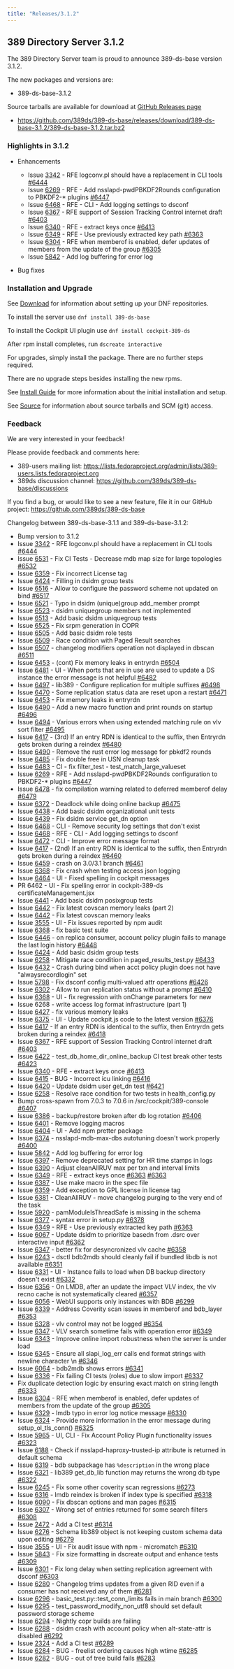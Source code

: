```yaml
---
title: "Releases/3.1.2"
---
```


389 Directory Server 3.1.2
--------------------------

The 389 Directory Server team is proud to announce 389-ds-base version 3.1.2.

The new packages and versions are:

- 389-ds-base-3.1.2

Source tarballs are available for download at [GitHub Releases page](https://github.com/389ds/389-ds-base/releases/tag/389-ds-base-3.1.2)

- <https://github.com/389ds/389-ds-base/releases/download/389-ds-base-3.1.2/389-ds-base-3.1.2.tar.bz2>

### Highlights in 3.1.2

- Enhancements
  - Issue [3342](https://github.com/389ds/389-ds-base/issues/3342) - RFE logconv.pl should have a replacement in CLI tools [#6444](https://github.com/389ds/389-ds-base/pull/6444)
  - Issue [6269](https://github.com/389ds/389-ds-base/issues/6269) - RFE - Add nsslapd-pwdPBKDF2Rounds configuration to PBKDF2-* plugins [#6447](https://github.com/389ds/389-ds-base/pull/6447)
  - Issue [6468](https://github.com/389ds/389-ds-base/issues/6468) - RFE - CLI - Add logging settings to dsconf
  - Issue [6367](https://github.com/389ds/389-ds-base/issues/6367) - RFE support of Session Tracking Control internet draft [#6403](https://github.com/389ds/389-ds-base/pull/6403)
  - Issue [6340](https://github.com/389ds/389-ds-base/issues/6340) - RFE - extract keys once [#6413](https://github.com/389ds/389-ds-base/pull/6413)
  - Issue [6349](https://github.com/389ds/389-ds-base/issues/6349) - RFE - Use previously extracted key path [#6363](https://github.com/389ds/389-ds-base/pull/6363)
  - Issue [6304](https://github.com/389ds/389-ds-base/issues/6304) - RFE when memberof is enabled, defer updates of members from the update of the group [#6305](https://github.com/389ds/389-ds-base/pull/6305)
  - Issue [5842](https://github.com/389ds/389-ds-base/issues/5842) - Add log buffering for error log

- Bug fixes

### Installation and Upgrade

See [Download](https://www.port389.org/docs/389ds/download.html) for information about setting up your DNF repositories.

To install the server use `dnf install 389-ds-base`

To install the Cockpit UI plugin use `dnf install cockpit-389-ds`

After rpm install completes, run `dscreate interactive`

For upgrades, simply install the package. There are no further steps required.

There are no upgrade steps besides installing the new rpms.

See [Install Guide](https://www.port389.org/docs/389ds/howto/howto-install-389.html) for more information about the initial installation and setup.

See [Source](https://www.port389.org/docs/389ds/development/source.html) for information about source tarballs and SCM (git) access.

### Feedback

We are very interested in your feedback!

Please provide feedback and comments here:

- 389-users mailing list: <https://lists.fedoraproject.org/admin/lists/389-users.lists.fedoraproject.org>
- 389ds discussion channel: <https://github.com/389ds/389-ds-base/discussions>

If you find a bug, or would like to see a new feature, file it in our GitHub project: <https://github.com/389ds/389-ds-base>

Changelog between 389-ds-base-3.1.1 and 389-ds-base-3.1.2:

- Bump version to 3.1.2
- Issue [3342](https://github.com/389ds/389-ds-base/issues/3342) - RFE logconv.pl should have a replacement in CLI tools [#6444](https://github.com/389ds/389-ds-base/pull/6444)
- Issue [6531](https://github.com/389ds/389-ds-base/issues/6531) - Fix CI Tests - Decrease mdb map size for large topologies [#6532](https://github.com/389ds/389-ds-base/pull/6532)
- Issue [6359](https://github.com/389ds/389-ds-base/issues/6359) - Fix incorrect License tag
- Issue [6424](https://github.com/389ds/389-ds-base/issues/6424) - Filling in dsidm group tests
- Issue [6516](https://github.com/389ds/389-ds-base/issues/6516) - Allow to configure the password scheme not updated on bind [#6517](https://github.com/389ds/389-ds-base/pull/6517)
- Issue [6521](https://github.com/389ds/389-ds-base/issues/6521) - Typo in dsidm (unique)group add\_member prompt
- Issue [6523](https://github.com/389ds/389-ds-base/issues/6523) - dsidm uniquegroup members not implemented
- Issue [6513](https://github.com/389ds/389-ds-base/issues/6513) - Add basic dsidm uniquegroup tests
- Issue [6525](https://github.com/389ds/389-ds-base/issues/6525) - Fix srpm generation in COPR
- Issue [6505](https://github.com/389ds/389-ds-base/issues/6505) - Add basic dsidm role tests
- Issue [6509](https://github.com/389ds/389-ds-base/issues/6509) - Race condition with Paged Result searches
- Issue [6507](https://github.com/389ds/389-ds-base/issues/6507) - changelog modifiers operation not displayed in dbscan [#6511](https://github.com/389ds/389-ds-base/pull/6511)
- Issue [6453](https://github.com/389ds/389-ds-base/issues/6453) - (cont) Fix memory leaks in entryrdn [#6504](https://github.com/389ds/389-ds-base/pull/6504)
- Issue [6481](https://github.com/389ds/389-ds-base/issues/6481) - UI - When ports that are in use are used to update a DS instance the error message is not helpful [#6482](https://github.com/389ds/389-ds-base/pull/6482)
- Issue [6497](https://github.com/389ds/389-ds-base/issues/6497) - lib389 - Configure replication for multiple suffixes [#6498](https://github.com/389ds/389-ds-base/pull/6498)
- Issue [6470](https://github.com/389ds/389-ds-base/issues/6470) - Some replication status data are reset upon a restart [#6471](https://github.com/389ds/389-ds-base/pull/6471)
- Issue [6453](https://github.com/389ds/389-ds-base/issues/6453) - Fix memory leaks in entryrdn
- Issue [6490](https://github.com/389ds/389-ds-base/issues/6490) - Add a new macro function and print rounds on startup [#6496](https://github.com/389ds/389-ds-base/pull/6496)
- Issue [6494](https://github.com/389ds/389-ds-base/issues/6494) - Various errors when using extended matching rule on vlv sort filter [#6495](https://github.com/389ds/389-ds-base/pull/6495)
- Issue [6417](https://github.com/389ds/389-ds-base/issues/6417) - (3rd) If an entry RDN is identical to the suffix, then Entryrdn gets broken during a reindex [#6480](https://github.com/389ds/389-ds-base/pull/6480)
- Issue [6490](https://github.com/389ds/389-ds-base/issues/6490) - Remove the rust error log message for pbkdf2 rounds
- Issue [6485](https://github.com/389ds/389-ds-base/issues/6485) - Fix double free in USN cleanup task
- Issue [6483](https://github.com/389ds/389-ds-base/issues/6483) - CI - fix filter\_test - test\_match\_large\_valueset
- Issue [6269](https://github.com/389ds/389-ds-base/issues/6269) - RFE - Add nsslapd-pwdPBKDF2Rounds configuration to PBKDF2-* plugins [#6447](https://github.com/389ds/389-ds-base/pull/6447)
- Issue [6478](https://github.com/389ds/389-ds-base/issues/6478) - fix compilation warning related to deferred memberof delay [#6479](https://github.com/389ds/389-ds-base/pull/6479)
- Issue [6372](https://github.com/389ds/389-ds-base/issues/6372) - Deadlock while doing online backup [#6475](https://github.com/389ds/389-ds-base/pull/6475)
- Issue [6438](https://github.com/389ds/389-ds-base/issues/6438) - Add basic dsidm organizational unit tests
- Issue [6439](https://github.com/389ds/389-ds-base/issues/6439) - Fix dsidm service get\_dn option
- Issue [6468](https://github.com/389ds/389-ds-base/issues/6468) - CLI - Remove security log settings that don't exist
- Issue [6468](https://github.com/389ds/389-ds-base/issues/6468) - RFE - CLI - Add logging settings to dsconf
- Issue [6472](https://github.com/389ds/389-ds-base/issues/6472) - CLI - Improve error message format
- Issue [6417](https://github.com/389ds/389-ds-base/issues/6417) - (2nd) If an entry RDN is identical to the suffix, then Entryrdn gets broken during a reindex [#6460](https://github.com/389ds/389-ds-base/pull/6460)
- Issue [6459](https://github.com/389ds/389-ds-base/issues/6459) - crash on 3.0/3.1 branch [#6461](https://github.com/389ds/389-ds-base/pull/6461)
- Issue [6368](https://github.com/389ds/389-ds-base/issues/6368) - Fix crash when testing access json logging
- Issue [6464](https://github.com/389ds/389-ds-base/issues/6464) - UI - Fixed spelling in cockpit messages  
- PR 6462 - UI - Fix spelling error in cockpit-389-ds certificateManagement.jsx
- Issue [6441](https://github.com/389ds/389-ds-base/issues/6441) - Add basic dsidm posixgroup tests
- Issue [6442](https://github.com/389ds/389-ds-base/issues/6442) - Fix latest covscan memory leaks (part 2)
- Issue [6442](https://github.com/389ds/389-ds-base/issues/6442) - Fix latest covscan memory leaks
- Issue [3555](https://github.com/389ds/389-ds-base/issues/3555) - UI - Fix issues reported by npm audit
- Issue [6368](https://github.com/389ds/389-ds-base/issues/6368) - fix basic test suite
- Issue [6446](https://github.com/389ds/389-ds-base/issues/6446) - on replica consumer, account policy plugin fails to manage the last login history [#6448](https://github.com/389ds/389-ds-base/pull/6448)
- Issue [6424](https://github.com/389ds/389-ds-base/issues/6424) - Add basic dsidm group tests
- Issue [6258](https://github.com/389ds/389-ds-base/issues/6258) - Mitigate race condition in paged\_results\_test.py [#6433](https://github.com/389ds/389-ds-base/pull/6433)
- Issue [6432](https://github.com/389ds/389-ds-base/issues/6432) - Crash during bind when acct policy plugin does not have "alwaysrecordlogin" set
- Issue [5798](https://github.com/389ds/389-ds-base/issues/5798) - Fix dsconf config multi-valued attr operations [#6426](https://github.com/389ds/389-ds-base/pull/6426)
- Issue [6302](https://github.com/389ds/389-ds-base/issues/6302) - Allow to run replication status without a prompt [#6410](https://github.com/389ds/389-ds-base/pull/6410)
- Issue [6368](https://github.com/389ds/389-ds-base/issues/6368) - UI - fix regression with onChange parameters for new
- Issue  6268 - write access log format infrastructure (part 1)
- Issue [6427](https://github.com/389ds/389-ds-base/issues/6427) - fix various memory leaks
- Issue [6375](https://github.com/389ds/389-ds-base/issues/6375) - UI - Update cockpit.js code to the latest version [#6376](https://github.com/389ds/389-ds-base/pull/6376)
- Issue [6417](https://github.com/389ds/389-ds-base/issues/6417) - If an entry RDN is identical to the suffix, then Entryrdn gets broken during a reindex [#6418](https://github.com/389ds/389-ds-base/pull/6418)
- Issue [6367](https://github.com/389ds/389-ds-base/issues/6367) - RFE support of Session Tracking Control internet draft [#6403](https://github.com/389ds/389-ds-base/pull/6403)
- Issue [6422](https://github.com/389ds/389-ds-base/issues/6422) - test\_db\_home\_dir\_online\_backup CI test break other tests [#6423](https://github.com/389ds/389-ds-base/pull/6423)
- Issue [6340](https://github.com/389ds/389-ds-base/issues/6340) - RFE - extract keys once [#6413](https://github.com/389ds/389-ds-base/pull/6413)
- Issue [6415](https://github.com/389ds/389-ds-base/issues/6415) - BUG - Incorrect icu linking [#6416](https://github.com/389ds/389-ds-base/pull/6416)
- Issue [6420](https://github.com/389ds/389-ds-base/issues/6420) - Update dsidm user get\_dn test [#6421](https://github.com/389ds/389-ds-base/pull/6421)
- Issue [6258](https://github.com/389ds/389-ds-base/issues/6258) - Resolve race condition for two tests in health\_config.py
- Bump cross-spawn from 7.0.3 to 7.0.6 in /src/cockpit/389-console [#6407](https://github.com/389ds/389-ds-base/pull/6407)
- Issue [6386](https://github.com/389ds/389-ds-base/issues/6386) - backup/restore broken after db log rotation [#6406](https://github.com/389ds/389-ds-base/pull/6406)
- Issue [6401](https://github.com/389ds/389-ds-base/issues/6401) - Remove logging macros
- Issue [6404](https://github.com/389ds/389-ds-base/issues/6404) - UI - Add npm pretter package
- Issue [6374](https://github.com/389ds/389-ds-base/issues/6374) - nsslapd-mdb-max-dbs autotuning doesn't work properly [#6400](https://github.com/389ds/389-ds-base/pull/6400)
- Issue [5842](https://github.com/389ds/389-ds-base/issues/5842) - Add log buffering for error log
- Issue [6397](https://github.com/389ds/389-ds-base/issues/6397) - Remove deprecated setting for HR time stamps in logs
- Issue [6390](https://github.com/389ds/389-ds-base/issues/6390) - Adjust cleanAllRUV max per txn and interval limits
- Issue [6349](https://github.com/389ds/389-ds-base/issues/6349) - RFE - extract keys once [#6363](https://github.com/389ds/389-ds-base/pull/6363) [#6363](https://github.com/389ds/389-ds-base/pull/6363)
- Issue [6387](https://github.com/389ds/389-ds-base/issues/6387) - Use make macro in the spec file
- Issue [6359](https://github.com/389ds/389-ds-base/issues/6359) - Add exception to GPL license in license tag
- Issue [6381](https://github.com/389ds/389-ds-base/issues/6381) - CleanAllRUV - move changelog purging to the very end of the task
- Issue [5920](https://github.com/389ds/389-ds-base/issues/5920) - pamModuleIsThreadSafe is missing in the schema
- Issue [6377](https://github.com/389ds/389-ds-base/issues/6377) - syntax error in setup.py [#6378](https://github.com/389ds/389-ds-base/pull/6378)
- Issue [6349](https://github.com/389ds/389-ds-base/issues/6349) - RFE - Use previously extracted key path [#6363](https://github.com/389ds/389-ds-base/pull/6363)
- Issue [6067](https://github.com/389ds/389-ds-base/issues/6067) - Update dsidm to prioritize basedn from .dsrc over interactive input [#6362](https://github.com/389ds/389-ds-base/pull/6362)
- Issue [6347](https://github.com/389ds/389-ds-base/issues/6347) - better fix for desyncronized vlv cache [#6358](https://github.com/389ds/389-ds-base/pull/6358)
- Issue [6243](https://github.com/389ds/389-ds-base/issues/6243) - dsctl bdb2mdb should cleanly fail if bundled libdb is not available [#6351](https://github.com/389ds/389-ds-base/pull/6351)
- Issue [6331](https://github.com/389ds/389-ds-base/issues/6331) - UI - Instance fails to load when DB backup directory doesn't exist [#6332](https://github.com/389ds/389-ds-base/pull/6332)
- Issue [6356](https://github.com/389ds/389-ds-base/issues/6356) - On LMDB, after an update the impact VLV index, the vlv recno cache is not systematically cleared [#6357](https://github.com/389ds/389-ds-base/pull/6357)
- Issue [6056](https://github.com/389ds/389-ds-base/issues/6056) - WebUI supports only instances with BDB [#6299](https://github.com/389ds/389-ds-base/pull/6299)
- Issue [6339](https://github.com/389ds/389-ds-base/issues/6339) - Address Coverity scan issues in memberof and bdb\_layer [#6353](https://github.com/389ds/389-ds-base/pull/6353)
- Issue [6328](https://github.com/389ds/389-ds-base/issues/6328) - vlv control may not be logged [#6354](https://github.com/389ds/389-ds-base/pull/6354)
- Issue [6347](https://github.com/389ds/389-ds-base/issues/6347) - VLV search sometime fails with operation error [#6349](https://github.com/389ds/389-ds-base/pull/6349)
- Issue [6343](https://github.com/389ds/389-ds-base/issues/6343) - Improve online import robustness when the server is under load
- Issue [6345](https://github.com/389ds/389-ds-base/issues/6345) - Ensure all slapi\_log\_err calls end format strings with newline character \n [#6346](https://github.com/389ds/389-ds-base/pull/6346)
- Issue [6064](https://github.com/389ds/389-ds-base/issues/6064) - bdb2mdb shows errors [#6341](https://github.com/389ds/389-ds-base/pull/6341)
- Issue [6336](https://github.com/389ds/389-ds-base/issues/6336) - Fix failing CI tests (roles) due to slow import [#6337](https://github.com/389ds/389-ds-base/pull/6337)
- Fix duplicate detection logic by ensuring exact match on string length [#6333](https://github.com/389ds/389-ds-base/pull/6333)
- Issue [6304](https://github.com/389ds/389-ds-base/issues/6304) - RFE when memberof is enabled, defer updates of members from the update of the group [#6305](https://github.com/389ds/389-ds-base/pull/6305)
- Issue [6329](https://github.com/389ds/389-ds-base/issues/6329) - lmdb typo in error log notice message [#6330](https://github.com/389ds/389-ds-base/pull/6330)
- Issue [6324](https://github.com/389ds/389-ds-base/issues/6324) - Provide more information in the error message during setup\_ol\_tls\_conn() [#6325](https://github.com/389ds/389-ds-base/pull/6325)
- Issue [5965](https://github.com/389ds/389-ds-base/issues/5965) - UI, CLI - Fix Account Policy Plugin functionality issues [#6323](https://github.com/389ds/389-ds-base/pull/6323)
- Issue [6188](https://github.com/389ds/389-ds-base/issues/6188) - Check if nsslapd-haproxy-trusted-ip attribute is returned in default schema
- Issue [6319](https://github.com/389ds/389-ds-base/issues/6319) - bdb subpackage has `%description` in the wrong place
- Issue [6321](https://github.com/389ds/389-ds-base/issues/6321) - lib389 get\_db\_lib function may returns the wrong db type [#6322](https://github.com/389ds/389-ds-base/pull/6322)
- Issue [6245](https://github.com/389ds/389-ds-base/issues/6245) - Fix some other coverity scan regressions [#6273](https://github.com/389ds/389-ds-base/pull/6273)
- Issue [6316](https://github.com/389ds/389-ds-base/issues/6316) - lmdb reindex is broken if index type is specified [#6318](https://github.com/389ds/389-ds-base/pull/6318)
- Issue [6090](https://github.com/389ds/389-ds-base/issues/6090) - Fix dbscan options and man pages [#6315](https://github.com/389ds/389-ds-base/pull/6315)
- Issue [6307](https://github.com/389ds/389-ds-base/issues/6307) - Wrong set of entries returned for some search filters [#6308](https://github.com/389ds/389-ds-base/pull/6308)
- Issue [2472](https://github.com/389ds/389-ds-base/issues/2472) - Add a CI test [#6314](https://github.com/389ds/389-ds-base/pull/6314)
- Issue [6276](https://github.com/389ds/389-ds-base/issues/6276) - Schema lib389 object is not keeping custom schema data upon editing [#6279](https://github.com/389ds/389-ds-base/pull/6279)
- Issue [3555](https://github.com/389ds/389-ds-base/issues/3555) - UI - Fix audit issue with npm - micromatch [#6310](https://github.com/389ds/389-ds-base/pull/6310)
- Issue [5843](https://github.com/389ds/389-ds-base/issues/5843) - Fix size formatting in dscreate output and enhance tests [#6309](https://github.com/389ds/389-ds-base/pull/6309)
-  Issue [6301](https://github.com/389ds/389-ds-base/issues/6301) - Fix long delay when setting replication agreement with dsconf [#6303](https://github.com/389ds/389-ds-base/pull/6303)
- Issue [6280](https://github.com/389ds/389-ds-base/issues/6280) - Changelog trims updates from a given RID even if a consumer has not received any of them [#6281](https://github.com/389ds/389-ds-base/pull/6281)
- Issue [6296](https://github.com/389ds/389-ds-base/issues/6296) - basic\_test.py::test\_conn\_limits fails in main branch [#6300](https://github.com/389ds/389-ds-base/pull/6300)
- Issue [6295](https://github.com/389ds/389-ds-base/issues/6295) - test\_password\_modify\_non\_utf8 should set default password storage scheme
- Issue [6294](https://github.com/389ds/389-ds-base/issues/6294) - Nightly copr builds are failing
- Issue [6288](https://github.com/389ds/389-ds-base/issues/6288) - dsidm crash with account policy when alt-state-attr is disabled [#6292](https://github.com/389ds/389-ds-base/pull/6292)
- Issue [2324](https://github.com/389ds/389-ds-base/issues/2324) - Add a CI test [#6289](https://github.com/389ds/389-ds-base/pull/6289)
- Issue [6284](https://github.com/389ds/389-ds-base/issues/6284) - BUG - freelist ordering causes high wtime [#6285](https://github.com/389ds/389-ds-base/pull/6285)
- Issue [6282](https://github.com/389ds/389-ds-base/issues/6282) - BUG - out of tree build fails [#6283](https://github.com/389ds/389-ds-base/pull/6283)
